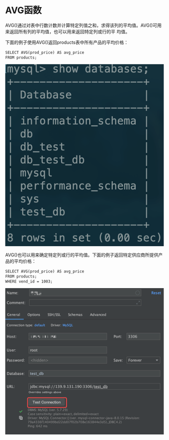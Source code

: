 # AVG函数

AVG\(\)通过对表中行数计数并计算特定列值之和，求得该列的平均值。AVG\(\)可用来返回所有列的平均值，也可以用来返回特定列或行的平 均值。

下面的例子使用AVG\(\)返回products表中所有产品的平均价格：

```text
SELECT AVG(prod_price) AS avg_price
FROM products;
```

![](../../../.gitbook/assets/image%20%2820%29.png)

AVG\(\)也可以用来确定特定列或行的平均值。下面的例子返回特定供应商所提供产品的平均价格：

```text
SELECT AVG(prod_price) AS avg_price
FROM products;
WHERE vend_id = 1003;
```

![](../../../.gitbook/assets/image%20%2838%29.png)

